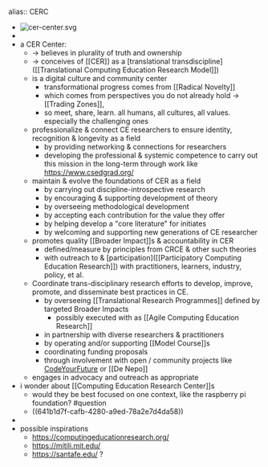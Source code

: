 alias:: CERC

- ![cer-center.svg](../assets/cer-center_1678041981960_0.svg)
-
- a CER Center:
	- -> believes in plurality of truth and ownership
	- -> conceives of [[CER]] as a [translational transdiscipline]([[Translational Computing Education Research Model]])
	- is a digital culture and community center
		- transformational progress comes from [[Radical Novelty]]
		- which comes from perspectives you do not already hold -> [[Trading Zones]],
		- so meet, share, learn. all humans, all cultures, all values. especially the challenging ones
	- professionalize & connect CE researchers to ensure identity, recognition & longevity as a field
		- by providing networking & connections for researchers
		- developing the professional & systemic competence to carry out this mission in the long-term through work like https://www.csedgrad.org/
	- maintain & evolve the foundations of CER as a field
		- by carrying out discipline-introspective research
		- by encouraging & supporting development of theory
		- by overseeing methodological development
		- by accepting each contribution for the value they offer
		- by helping develop a "core literature" for initiates
		- by welcoming and supporting new generations of CE researcher
	- promotes quality [[Broader Impact]]s & accountability in CER
		- defined/measure by principles from CRCE & other such theories
		- with outreach to & [participation]([[Participatory Computing Education Research]]) with  practitioners, learners, industry, policy, et al.
	- Coordinate trans-disciplinary research efforts to develop, improve, promote, and disseminate best practices in CE.
		- by overseeing [[Translational Research Programmes]] defined by targeted Broader Impacts
			- possibly executed with as [[Agile Computing Education Research]]
		- in partnership with diverse researchers & practitioners
		- by operating and/or supporting [[Model Course]]s
		- coordinating funding proposals
		- through involvement with open / community projects like [CodeYourFuture](https://codeyourfuture.io/) or [[De Nepo]]
	- engages in advocacy and outreach as appropriate
- i wonder about [[Computing Education Research Center]]s
	- would they be best focused on one context, like the raspberry pi foundation? #question
	- ((641b1d7f-cafb-4280-a9ed-78a2e7d4da58))
-
- possible inspirations
	- https://computingeducationresearch.org/
	- https://mitili.mit.edu/
	- https://santafe.edu/ ?